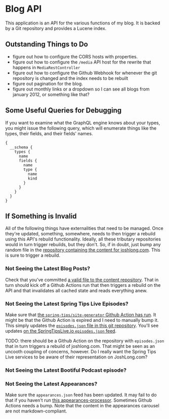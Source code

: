 # Blog API


This application is an API for the various functions of my blog. It is backed by a Git repository and provides a Lucene index. 

## Outstanding Things to Do 

* figure out how to configure the CORS hosts with properties.
* figure out how to configure the `/media` API host for the rewrite that happens in `MediaRestController`
* figure out how to configure the Github Webhook for whenever the git repository is changed and the index needs to be rebuilt
* figure out pagination for the blog.
* figure out monthly links or a dropdown so I can see all blogs from january 2012, or something like that?

## Some Useful Queries for Debugging 

If you want to examine what the GraphQL engine knows about your types, you might issue the following query, 
which will enumerate things like the types, their fields, and their fields' names. 

``` 
{
  __schema {
    types {
      name
      fields {
        name
        type {
          name
          kind
        }
      }
    }
  }
}

```

## If Something is Invalid 

All of the following things have externalities that need to be managed. Once they're updated, something, somewhere, needs to then trigger a rebuild using this API's rebuild functionality. Ideally, all these tributary repositories would in turn trigger rebuilds, but they don't. So, if in doubt, just bump any random file in the [repository containing the content for joshlong.com](https://github.com/joshlong/joshlong.github.io-content). This is sure to trigger a rebuild. 

### Not Seeing the Latest Blog Posts? 

Check that you've committed [a valid file to the content repository](https://github.com/joshlong/joshlong.github.io-content). 
That in turn should kick off a Github Actions run that then triggers a rebuild on the API and that invalidates all cached state and reads everything anew.

### Not Seeing the Latest Spring Tips Live Episodes? 

Make sure that [the `spring-tips/site-generator` Github Action has run](https://github.com/spring-tips/site-generator/tree/master). It might be that the Github Action is expired and I need to manually bump it. This simply updates the [`episodes.json` file in this git repository](https://github.com/spring-tips/spring-tips.github.io). You'll see updates [on the SpringTipsLive.io `episodes.json` feed](https://springtipslive.io/episodes.json). 

TODO: there should be a Github Action on the repository with `episodes.json` that in turn triggers a rebuild of joshlong.com. That might be seen as an uncooth coupling of concerns, however. Do I really want the Spring Tips Live services to be aware of their representation on JoshLong.com?  

### Not Seeing the Latest Bootiful Podcast episode? 




### Not Seeing the Latest Appearances? 

Make sure the `appearances.json` feed has been updated. It may fail to do that if you haven't run [this appearances-processor](https://github.com/developer-advocacy/appearances-processor/actions/workflows/pythonapp.yml). Sometimes Github Actions needs a bump. Note that the content in the appearances carousel are not markdown-compliant. 
